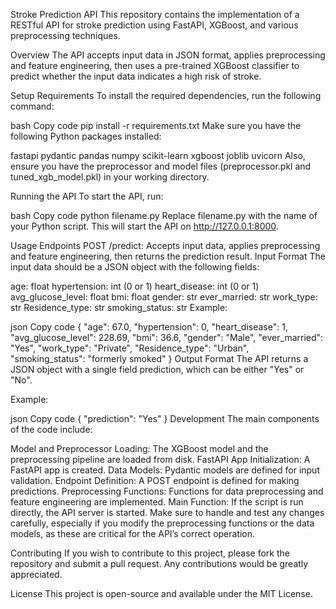 Stroke Prediction API
This repository contains the implementation of a RESTful API for stroke prediction using FastAPI, XGBoost, and various preprocessing techniques.

Overview
The API accepts input data in JSON format, applies preprocessing and feature engineering, then uses a pre-trained XGBoost classifier to predict whether the input data indicates a high risk of stroke.

Setup
Requirements
To install the required dependencies, run the following command:

bash
Copy code
pip install -r requirements.txt
Make sure you have the following Python packages installed:

fastapi
pydantic
pandas
numpy
scikit-learn
xgboost
joblib
uvicorn
Also, ensure you have the preprocessor and model files (preprocessor.pkl and tuned_xgb_model.pkl) in your working directory.

Running the API
To start the API, run:

bash
Copy code
python filename.py
Replace filename.py with the name of your Python script. This will start the API on http://127.0.0.1:8000.

Usage
Endpoints
POST /predict: Accepts input data, applies preprocessing and feature engineering, then returns the prediction result.
Input Format
The input data should be a JSON object with the following fields:

age: float
hypertension: int (0 or 1)
heart_disease: int (0 or 1)
avg_glucose_level: float
bmi: float
gender: str
ever_married: str
work_type: str
Residence_type: str
smoking_status: str
Example:

json
Copy code
{
  "age": 67.0,
  "hypertension": 0,
  "heart_disease": 1,
  "avg_glucose_level": 228.69,
  "bmi": 36.6,
  "gender": "Male",
  "ever_married": "Yes",
  "work_type": "Private",
  "Residence_type": "Urban",
  "smoking_status": "formerly smoked"
}
Output Format
The API returns a JSON object with a single field prediction, which can be either "Yes" or "No".

Example:

json
Copy code
{
  "prediction": "Yes"
}
Development
The main components of the code include:

Model and Preprocessor Loading: The XGBoost model and the preprocessing pipeline are loaded from disk.
FastAPI App Initialization: A FastAPI app is created.
Data Models: Pydantic models are defined for input validation.
Endpoint Definition: A POST endpoint is defined for making predictions.
Preprocessing Functions: Functions for data preprocessing and feature engineering are implemented.
Main Function: If the script is run directly, the API server is started.
Make sure to handle and test any changes carefully, especially if you modify the preprocessing functions or the data models, as these are critical for the API’s correct operation.

Contributing
If you wish to contribute to this project, please fork the repository and submit a pull request. Any contributions would be greatly appreciated.

License
This project is open-source and available under the MIT License.